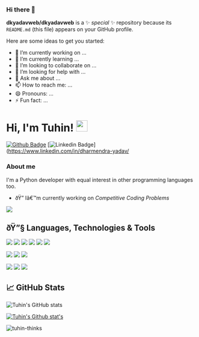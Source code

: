 ### Hi there 👋

**dkyadavweb/dkyadavweb** is a ✨ _special_ ✨ repository because its `README.md` (this file) appears on your GitHub profile.

Here are some ideas to get you started:

- 🔭 I’m currently working on ...
- 🌱 I’m currently learning ...
- 👯 I’m looking to collaborate on ...
- 🤔 I’m looking for help with ...
- 💬 Ask me about ...
- 📫 How to reach me: ...
- 😄 Pronouns: ...
- ⚡ Fun fact: ...

# Hi, I'm Tuhin! <img src="https://raw.githubusercontent.com/MartinHeinz/MartinHeinz/master/wave.gif" width="30px">

[![Github Badge](https://img.shields.io/badge/-Github-000?style=flat-square&logo=Github&logoColor=white&link=https://github.com/dkyadavweb)](https://github.com/dkyadavweb)
[![Linkedin Badge](https://img.shields.io/badge/-LinkedIn-blue?style=flat-square&logo=Linkedin&logoColor=white&link=https://www.linkedin.com/in/dharmendra-yadav/)](https://www.linkedin.com/in/dharmendra-yadav/

### About me
I'm a Python developer with equal interest in other programming languages too.

- ðŸ”­ Iâ€™m currently working on *Competitive Coding Problems*
<a href="https://github.com/dkyadavweb/django-blog-wbgenisys">
<img src="https://github-readme-stats.vercel.app/api/pin/?username=tuhin-thinks&repo=python-codes&theme=dracula">
</a>



  
## ðŸ”§ Languages, Technologies & Tools
![](https://img.shields.io/badge/OS-Linux-informational?style=flat&logo=linux&logoColor=white&color=2bbc8a)
![](https://img.shields.io/pypi/pyversions/py?color=red&logo=python&style=plastic)
![](https://img.shields.io/pypi/pyversions/flask?color=red&label=flask&logo=flask&style=plastic)
![](https://img.shields.io/static/v1?label=Java&logo=Java&message=%20&color=green)
![](https://img.shields.io/static/v1?label=Android&logo=android&message=%20&color=green)
![](https://img.shields.io/static/v1?label=cpp&logo=cplusplus&message=%20&color=green)

![](https://img.shields.io/badge/mysql-%20-blue)
![](https://img.shields.io/badge/postgres-%20-blue)
![](https://img.shields.io/badge/mongoDB-%20-blue)



![](https://img.shields.io/badge/css3-%20-yellow)
![](https://img.shields.io/badge/html5-%20-yellow)
![](https://img.shields.io/badge/javascript-%20-yellow)



## &#x1f4c8; GitHub Stats

![Tuhin's GitHub stats](https://github-readme-stats.vercel.app/api?username=tuhin-thinks&hide=contribs,prs&show_icons=true&theme=dracula)

[![Tuhin's Github stat's](https://github-readme-stats.vercel.app/api/top-langs/?username=tuhin-thinks&langs_count=5&theme=solarized-light)]()
 
<p><img align="center" src="https://github-readme-streak-stats.herokuapp.com/?user=tuhin-thinks&" alt="tuhin-thinks" /></p>

<!--START_SECTION:waka-->
<!--END_SECTION:waka-->

